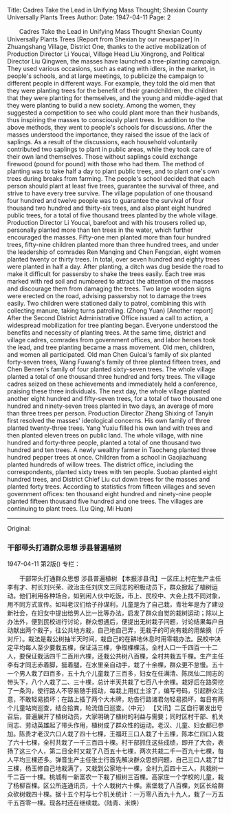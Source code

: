 Title: Cadres Take the Lead in Unifying Mass Thought; Shexian County Universally Plants Trees
Author: 
Date: 1947-04-11
Page: 2

　　Cadres Take the Lead in Unifying Mass Thought
    Shexian County Universally Plants Trees
    [Report from Shexian by our newspaper] In Zhuangshang Village, District One, thanks to the active mobilization of Production Director Li Youcai, Village Head Liu Xingrong, and Political Director Liu Qingwen, the masses have launched a tree-planting campaign. They used various occasions, such as eating with idlers, in the market, in people's schools, and at large meetings, to publicize the campaign to different people in different ways. For example, they told the old men that they were planting trees for the benefit of their grandchildren, the children that they were planting for themselves, and the young and middle-aged that they were planting to build a new society. Among the women, they suggested a competition to see who could plant more than their husbands, thus inspiring the masses to consciously plant trees. In addition to the above methods, they went to people's schools for discussions. After the masses understood the importance, they raised the issue of the lack of saplings. As a result of the discussions, each household voluntarily contributed two saplings to plant in public areas, while they took care of their own land themselves. Those without saplings could exchange firewood (pound for pound) with those who had them. The method of planting was to take half a day to plant public trees, and to plant one's own trees during breaks from farming. The people's school decided that each person should plant at least five trees, guarantee the survival of three, and strive to have every tree survive. The village population of one thousand four hundred and twelve people was to guarantee the survival of four thousand two hundred and thirty-six trees, and also plant eight hundred public trees, for a total of five thousand trees planted by the whole village. Production Director Li Youcai, barefoot and with his trousers rolled up, personally planted more than ten trees in the water, which further encouraged the masses. Fifty-one men planted more than four hundred trees, fifty-nine children planted more than three hundred trees, and under the leadership of comrades Ren Manqing and Chen Fengxian, eight women planted twenty or thirty trees. In total, over seven hundred and eighty trees were planted in half a day. After planting, a ditch was dug beside the road to make it difficult for passersby to shake the trees easily. Each tree was marked with red soil and numbered to attract the attention of the masses and discourage them from damaging the trees. Two large wooden signs were erected on the road, advising passersby not to damage the trees easily. Two children were stationed daily to patrol, combining this with collecting manure, taking turns patrolling. (Zhong Yuan)
    [Another report] After the Second District Administrative Office issued a call to action, a widespread mobilization for tree planting began. Everyone understood the benefits and necessity of planting trees. At the same time, district and village cadres, comrades from government offices, and labor heroes took the lead, and tree planting became a mass movement. Old men, children, and women all participated. Old man Chen Guicai's family of six planted forty-seven trees, Wang Fuwang's family of three planted fifteen trees, and Chen Benren's family of four planted sixty-seven trees. The whole village planted a total of one thousand three hundred and forty trees. The village cadres seized on these achievements and immediately held a conference, praising these three individuals. The next day, the whole village planted another eight hundred and fifty-seven trees, for a total of two thousand one hundred and ninety-seven trees planted in two days, an average of more than three trees per person. Production Director Zhang Shixing of Tanyin first resolved the masses' ideological concerns. His own family of three planted twenty-three trees. Yang Yuxiu filled his own land with trees and then planted eleven trees on public land. The whole village, with nine hundred and forty-three people, planted a total of one thousand two hundred and ten trees. A newly wealthy farmer in Taocheng planted three hundred pepper trees at once. Children from a school in Gaojiazhuang planted hundreds of willow trees. The district office, including the correspondents, planted sixty trees with ten people. Suobao planted eight hundred trees, and District Chief Liu cut down trees for the masses and planted forty trees. According to statistics from fifteen villages and seven government offices: ten thousand eight hundred and ninety-nine people planted fifteen thousand five hundred and one trees. The villages are continuing to plant trees. (Lu Qing, Mi Huan)



<hr /> 

Original: 


### 干部带头打通群众思想  涉县普遍植树

1947-04-11
第2版()
专栏：

　　干部带头打通群众思想
    涉县普遍植树
    【本报涉县讯】一区庄上村在生产主任李有才、村长刘兴荣、政治主任刘庆文三同志的积极动员下，群众掀起了植树运动。他们利用各种场合，如到闲人伙中吃饭，市上、民校中、大会上找不同对象，用不同方式宣传。如叫老汉们给子孙谋利，儿童是为了自己栽，青壮年是为了建设新社会，在妇女中提出给男人比一比等办法，启发了群众自觉的栽树运动；除以上办法外，便到民校进行讨论，群众想通后，便提出无树栽子问题，讨论结果每户自动献出两个栽子，往公共地方栽，自己地自己弄，无栽子的可向有栽的用柴换（斤对斤）。栽法是栽公树抽半天时间，栽自己的在耕地休息时用零栽办法。民校中决定平均每人至少要栽五棵，保证活三棵，争取棵棵活。全村人口一千四百一十二人，要保证栽活四千二百卅六棵，还栽公共树八百棵，全村共栽五千棵。生产主任李有才同志赤着脚，挺着腿，在水里亲自动手，栽了十余棵，群众更不怠慢。五十一个男人栽了四百多，五十九个儿童栽了三百多，妇女在任满清、陈凤仙二同志的带头下，八个人栽了二、三十棵，总计半天共栽了七百八十余棵。栽好后在路旁挖了一条沟，使行路人不容易随手摇动，每栽上用红土涂了，编写号码，引起群众注意，不敢轻易损坏；在路上插了两个大木牌，劝告行路诸君勿轻易损坏，每日有两个儿童站岗巡查，结合拾粪，轮流值日巡查。（中元）
    【又讯】二区自行署发出号召后，普遍展开了植树动员，大家明确了植树的利益与需要；同时区村干部、机关同志、劳动英雄起了带头作用，植树成了群众性的运动。老汉、儿童、妇女都已参加。陈贵才老汉六口人栽了四十七棵，王福旺三口人栽了十五棵，陈本仁四口人栽了六十七棵，全村共栽了一千三百四十棵。村干部抓住这些成绩，即开了大会，表扬了这三个人，第二日全村又栽了八百五十七棵，两次共栽二千一百九十七棵，每人平均三棵还多。弹音生产主任张士行首先解决群众思想问题，自己三口人栽了廿三棵，杨玉修自己地栽满了，又栽到公家地十一棵，全村九百四十三人，共栽树一千二百一十棵。桃城有一新富农一下栽了椒树三百棵。高家庄一个学校的儿童，栽了杨柳百棵。区公所连通讯员，十个人栽树六十棵。索堡栽了八百棵，刘区长给群众砍树栽四十棵。据十五个村与七个机关统计：一万零八百九十九人，栽了一万五千五百零一棵。现各村还在继续栽。（陆青、米焕）

